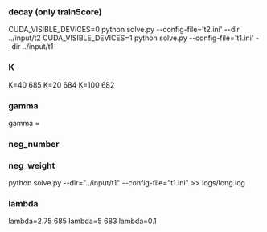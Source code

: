 ### decay (only train5core)
CUDA_VISIBLE_DEVICES=0 python solve.py --config-file='t2.ini' --dir ../input/t2
CUDA_VISIBLE_DEVICES=1 python solve.py --config-file='t1.ini' --dir ../input/t1

### K
K=40 685
K=20 684
K=100 682

### gamma
gamma = 

### neg_number

### neg_weight

python solve.py --dir="../input/t1" --config-file="t1.ini" >> logs/long.log

### lambda
lambda=2.75 685
lambda=5  683
lambda=0.1
